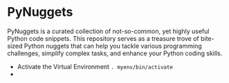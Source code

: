 # PyNuggets

PyNuggets is a curated collection of not-so-common, yet highly useful Python code snippets. This repository serves as a treasure trove of bite-sized Python nuggets that can help you tackle various programming challenges, simplify complex tasks, and enhance your Python coding skills.

- Activate the Virtual Environment  `. myenv/bin/activate`
- 
